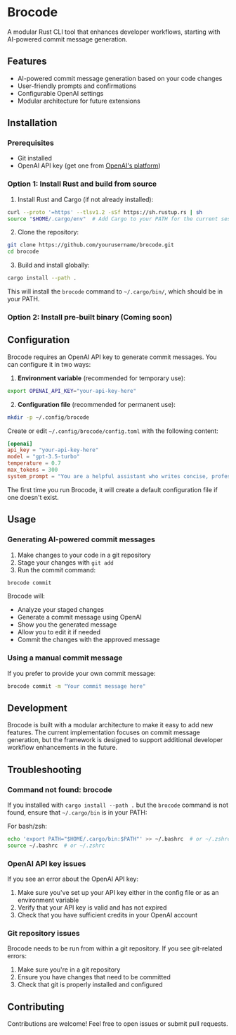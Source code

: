 # Brocode

A modular Rust CLI tool that enhances developer workflows, starting with AI-powered commit message generation.

## Features

- AI-powered commit message generation based on your code changes
- User-friendly prompts and confirmations
- Configurable OpenAI settings
- Modular architecture for future extensions

## Installation

### Prerequisites

- Git installed
- OpenAI API key (get one from [OpenAI's platform](https://platform.openai.com/api-keys))

### Option 1: Install Rust and build from source

1. Install Rust and Cargo (if not already installed):
```bash
curl --proto '=https' --tlsv1.2 -sSf https://sh.rustup.rs | sh
source "$HOME/.cargo/env"  # Add Cargo to your PATH for the current session
```

2. Clone the repository:
```bash
git clone https://github.com/yourusername/brocode.git
cd brocode
```

3. Build and install globally:
```bash
cargo install --path .
```

This will install the `brocode` command to `~/.cargo/bin/`, which should be in your PATH.

### Option 2: Install pre-built binary (Coming soon)

## Configuration

Brocode requires an OpenAI API key to generate commit messages. You can configure it in two ways:

1. **Environment variable** (recommended for temporary use):
```bash
export OPENAI_API_KEY="your-api-key-here"
```

2. **Configuration file** (recommended for permanent use):
```bash
mkdir -p ~/.config/brocode
```

Create or edit `~/.config/brocode/config.toml` with the following content:
```toml
[openai]
api_key = "your-api-key-here"
model = "gpt-3.5-turbo"
temperature = 0.7
max_tokens = 300
system_prompt = "You are a helpful assistant who writes concise, professional Git commit messages. Given code changes, write a commit message with a clear single-line summary followed by a more detailed description in Markdown that explains what was changed and why."
```

The first time you run Brocode, it will create a default configuration file if one doesn't exist.

## Usage

### Generating AI-powered commit messages

1. Make changes to your code in a git repository
2. Stage your changes with `git add`
3. Run the commit command:
```bash
brocode commit
```

Brocode will:
- Analyze your staged changes
- Generate a commit message using OpenAI
- Show you the generated message
- Allow you to edit it if needed
- Commit the changes with the approved message

### Using a manual commit message

If you prefer to provide your own commit message:
```bash
brocode commit -m "Your commit message here"
```

## Development

Brocode is built with a modular architecture to make it easy to add new features. The current implementation focuses on commit message generation, but the framework is designed to support additional developer workflow enhancements in the future.

## Troubleshooting

### Command not found: brocode

If you installed with `cargo install --path .` but the `brocode` command is not found, ensure that `~/.cargo/bin` is in your PATH:

For bash/zsh:
```bash
echo 'export PATH="$HOME/.cargo/bin:$PATH"' >> ~/.bashrc  # or ~/.zshrc
source ~/.bashrc  # or ~/.zshrc
```

### OpenAI API key issues

If you see an error about the OpenAI API key:

1. Make sure you've set up your API key either in the config file or as an environment variable
2. Verify that your API key is valid and has not expired
3. Check that you have sufficient credits in your OpenAI account

### Git repository issues

Brocode needs to be run from within a git repository. If you see git-related errors:

1. Make sure you're in a git repository
2. Ensure you have changes that need to be committed
3. Check that git is properly installed and configured

## Contributing

Contributions are welcome! Feel free to open issues or submit pull requests.
